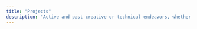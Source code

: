 ```yaml
---
title: "Projects"
description: "Active and past creative or technical endeavors, whether coding projects, research initiatives, or artistic experiments. Here you can also find concepts for potential future projects and reflections on completed or abandoned projects."
---
```

